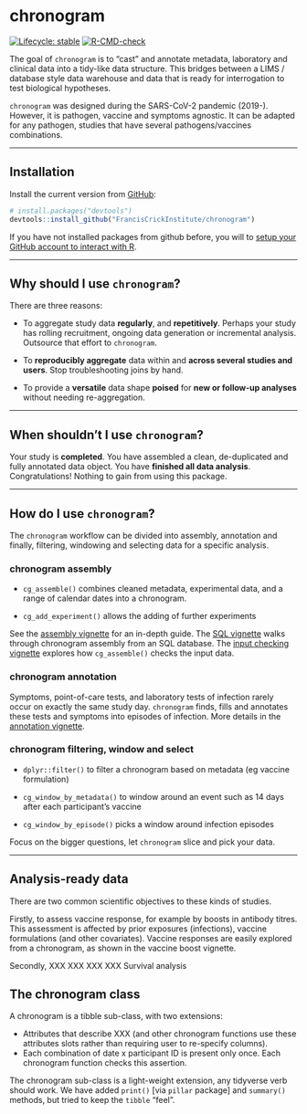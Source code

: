 
<!-- README.md is generated from README.Rmd. Please edit that file -->

# chronogram

<!-- badges: start -->

[![Lifecycle:
stable](https://img.shields.io/badge/lifecycle-stable-brightgreen.svg)](https://lifecycle.r-lib.org/articles/stages.html#stable)
[![R-CMD-check](https://github.com/FrancisCrickInstitute/chronogram/actions/workflows/R-CMD-check.yaml/badge.svg)](https://github.com/FrancisCrickInstitute/chronogram/actions/workflows/R-CMD-check.yaml)

<!-- badges: end -->

The goal of `chronogram` is to “cast” and annotate metadata, laboratory
and clinical data into a tidy-like data structure. This bridges between
a LIMS / database style data warehouse and data that is ready for
interrogation to test biological hypotheses.

`chronogram` was designed during the SARS-CoV-2 pandemic (2019-).
However, it is pathogen, vaccine and symptoms agnostic. It can be
adapted for any pathogen, studies that have several pathogens/vaccines
combinations.

------------------------------------------------------------------------

## Installation

Install the current version from [GitHub](https://github.com/):

``` r
# install.packages("devtools")
devtools::install_github("FrancisCrickInstitute/chronogram")
```

If you have not installed packages from github before, you will to
[setup your GitHub account to interact with
R](https://usethis.r-lib.org/articles/git-credentials.html#practical-instructions).

------------------------------------------------------------------------

## Why should I use `chronogram`?

There are three reasons:

- To aggregate study data **regularly**, and **repetitively**. Perhaps
  your study has rolling recruitment, ongoing data generation or
  incremental analysis. Outsource that effort to `chronogram`.

- To **reproducibly aggregate** data within and **across several studies
  and users**. Stop troubleshooting joins by hand.

- To provide a **versatile** data shape **poised** for **new or
  follow-up analyses** without needing re-aggregation.

------------------------------------------------------------------------

## When shouldn’t I use `chronogram`?

Your study is **completed**. You have assembled a clean, de-duplicated
and fully annotated data object. You have **finished all data
analysis**. Congratulations! Nothing to gain from using this package.

------------------------------------------------------------------------

## How do I use `chronogram`?

The `chronogram` workflow can be divided into assembly, annotation and
finally, filtering, windowing and selecting data for a specific
analysis.

### chronogram assembly

- `cg_assemble()` combines cleaned metadata, experimental data, and a
  range of calendar dates into a chronogram.

- `cg_add_experiment()` allows the adding of further experiments

See the [assembly vignette](docs/articles/assembly.html) for an in-depth
guide. The [SQL vignette](articles/SQL_assembly.html) walks through
chronogram assembly from an SQL database. The [input checking
vignette](docs/articles/input_checking.html) explores how
`cg_assemble()` checks the input data.

### chronogram annotation

Symptoms, point-of-care tests, and laboratory tests of infection rarely
occur on exactly the same study day. `chronogram` finds, fills and
annotates these tests and symptoms into episodes of infection. More
details in the [annotation vignette](docs/articles/annotation.html).

### chronogram filtering, window and select

- `dplyr::filter()` to filter a chronogram based on metadata (eg vaccine
  formulation)

- `cg_window_by_metadata()` to window around an event such as 14 days
  after each participant’s vaccine

- `cg_window_by_episode()` picks a window around infection episodes

Focus on the bigger questions, let `chronogram` slice and pick your
data.

------------------------------------------------------------------------

## Analysis-ready data

There are two common scientific objectives to these kinds of studies.

Firstly, to assess vaccine response, for example by boosts in antibody
titres. This assessment is affected by prior exposures (infections),
vaccine formulations (and other covariates). Vaccine responses are
easily explored from a chronogram, as shown in the vaccine boost
vignette.

Secondly, XXX XXX XXX XXX Survival analysis

## The chronogram class

A chronogram is a tibble sub-class, with two extensions:

- Attributes that describe XXX (and other chronogram functions use these
  attributes slots rather than requiring user to re-specify columns).
- Each combination of date x participant ID is present only once. Each
  chronogram function checks this assertion.

The chronogram sub-class is a light-weight extension, any tidyverse verb
should work. We have added `print()` \[via `pillar` package\] and
`summary()` methods, but tried to keep the `tibble` “feel”.
